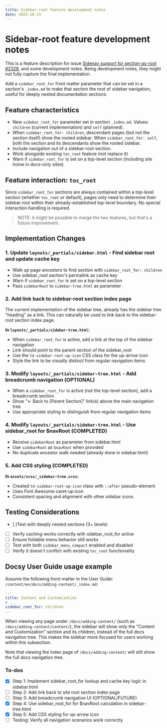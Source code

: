 ```yaml
---
title: Sidebar-root feature development notes
date: 2025-10-13
---
```


# Sidebar-root feature development notes

<!-- cSpell:ignore sidenav -->

This is a feature description for issue [Sidenav support for section-as-root
#2328][#2328], and some development notes. Being development notes, they might
not fully capture the final implementation.

Add a `sidebar_root_for` front matter parameter that can be set in a section's
`_index.md` to make that section the root of sidebar navigation, useful for
deeply nested documentation sections.

## Feature characteristics

- New `sidebar_root_for` parameter set in section `_index.md`. Values:
  `children` (current implementation) and `self` (planned).
- When `sidebar_root_for: children`, descendant pages (but not the section
  itself) show the rooted sidebar. When `sidebar_root_for: self`, both the
  section and its descendants show the rooted sidebar.
- Include navigation out of a sidebar-root section.
- Work alongside existing `toc_root` feature (not replace it)
- Warn if `sidebar_root_for` is set on a top-level section (including site home
  in docs-only sites)

## Feature interaction: `toc_root`

Since `sidebar_root_for` sections are always contained within a top-level
section (whether `toc_root` or default), pages only need to determine their
sidebar root within their already-established top-level boundary. No special
interaction handling is required.

> NOTE: it might be possible to merge the two features, but that's a future
> improvement.

## Implementation Changes

### 1. Update `layouts/_partials/sidebar.html` - Find sidebar root and update cache key

- Walk up page ancestors to find section with `sidebar_root_for: children`
- Use sidebar_root section's permalink as cache key
- Warn if `sidebar_root_for` is set on a top-level section
- Pass `sidebarRoot` to `sidebar-tree.html` as parameter

### 2. Add link back to sidebar-root section index page

The current implementation of the sidebar tree, already has the sidebar tree
"heading" as a link. This can naturally be used to link back to the sidebar-root
section index page.

**In `layouts/_partials/sidebar-tree.html`:**

- When `sidebar_root_for` is active, add a link at the top of the sidebar
  navigation
- Link should point to the parent section of the sidebar_root
- Use the `td-sidebar-root-up-icon` CSS class for the up-arrow icon
- Style the link to be visually distinct from regular navigation items

### 3. Modify `layouts/_partials/sidebar-tree.html` - Add breadcrumb navigation (OPTIONAL)

- When a `sidebar_root_for` is active (not the top-level section), add a
  breadcrumb section
- Show "← Back to [Parent Section]" link(s) above the main navigation tree
- Use appropriate styling to distinguish from regular navigation items

### 4. Modify `layouts/_partials/sidebar-tree.html` - Use sidebar_root for $navRoot (COMPLETED)

- Receive `sidebarRoot` as parameter from sidebar.html
- Use `sidebarRoot` as `$navRoot` when provided
- No duplicate ancestor walk needed (already done in sidebar.html)

### 5. Add CSS styling (COMPLETED)

**In `assets/scss/_sidebar-tree.scss`:**

- Created `td-sidebar-root-up-icon` class with `::after` pseudo-element
- Uses Font Awesome caret-up icon
- Consistent spacing and alignment with other sidebar icons

## Testing Considerations

- [ ]Test with deeply nested sections (3+ levels)
- [ ] Verify caching works correctly with sidebar_root_for active
- [ ] Ensure foldable menu behavior still works
- [ ] Test with both `sidebar_menu_compact` enabled and disabled
- [ ] Verify it doesn't conflict with existing `toc_root` functionality

## Docsy User Guide usage example

Assume the following front matter in the User Guide:
`/content/en/docs/adding-content/_index.md`:

```yaml
---
title: Content and Customization
# ...
sidebar_root_for: children
---
```

When viewing any page under `/docs/adding-content/` (such as
`/docs/adding-content/content/`), the sidebar will show only the "Content and
Customization" section and its children, instead of the full docs navigation
tree. This makes the sidebar more focused for users working within this
subsection.

Note that viewing the index page of `/docs/adding-content/` will still show the
full docs navigation tree.

### To-dos

- [x] Step 1: Implement sidebar_root_for lookup and cache key logic in
      sidebar.html
- [ ] Step 2: Add link back to site root section index page
- [ ] Step 3: Add breadcrumb navigation UI (OPTIONAL/FUTURE)
- [x] Step 4: Use sidebar_root_for for $navRoot calculation in sidebar-tree.html
- [x] Step 5: Add CSS styling for up-arrow icon
- [ ] Testing: Verify all navigation scenarios work correctly

[#2328]: https://github.com/google/docsy/issues/2328
